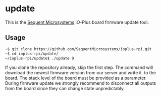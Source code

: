# update

This is the [Sequent Microsystems](https://www.sequentmicrosystems.com) IO-Plus board  firmware update tool.

## Usage

```bash
~$ git clone https://github.com/SequentMicrosystems/ioplus-rpi.git
~$ cd ioplus-rpi/update/
~/ioplus-rpi/update$ ./update 0
```

If you clone the repository already, skip the first step. 
The command will download the newest firmware version from our server and write it  to the board.
The stack level of the board must be provided as a parameter. 
During firmware update we strongly recommend to disconnect all outputs from the board since they can change state unpredictably.
